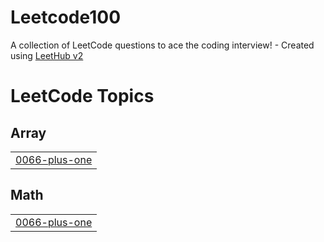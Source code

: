 # Leetcode100
A collection of LeetCode questions to ace the coding interview! - Created using [LeetHub v2](https://github.com/arunbhardwaj/LeetHub-2.0)

<!---LeetCode Topics Start-->
# LeetCode Topics
## Array
|  |
| ------- |
| [0066-plus-one](https://github.com/UdhayanS/Leetcode100/tree/master/0066-plus-one) |
## Math
|  |
| ------- |
| [0066-plus-one](https://github.com/UdhayanS/Leetcode100/tree/master/0066-plus-one) |
<!---LeetCode Topics End-->